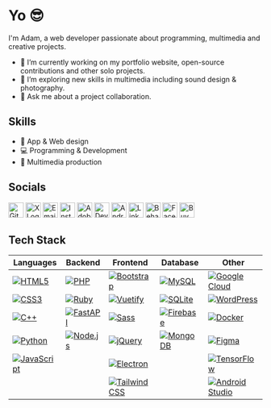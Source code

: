 # Yo 😎

I'm Adam, a web developer passionate about programming, multimedia and creative projects. 
- 🔭 I’m currently working on my portfolio website, open-source contributions and other solo projects.
- 🌱 I’m exploring new skills in multimedia including sound design & photography.
- 💬 Ask me about a project collaboration.

## Skills
- 🎨 App & Web design
- 💻 Programming & Development
- 🎥 Multimedia production

## Socials
[<img src="https://img.shields.io/badge/🔗-000000?style=for-the-badge&logo=github&logoColor=white" alt="GitHub Logo" height="30">](https://github.com/uxillary)
[<img src="https://img.shields.io/badge/🔗-000000?style=for-the-badge&logo=x&logoColor=white" alt="X Logo" height="30">](https://x.com/admjski)
[<img src="https://img.shields.io/badge/🔗-D14836?style=for-the-badge&logo=gmail&logoColor=white" alt="Email Logo" height="30">](mailto:mail@ajstudios.online)
[<img src="https://img.shields.io/badge/🔗-E4405F?style=for-the-badge&logo=instagram&logoColor=white" alt="Instagram Logo" height="30">](https://www.instagram.com/admjski/)
[<img src="https://img.shields.io/badge/🔗-FF0000?style=for-the-badge&logo=adobe&logoColor=white" alt="Adobe Portfolio Logo" height="30">](https://adamjohnston60.myportfolio.com)
[<img src="https://img.shields.io/badge/🔗-05CC47?style=for-the-badge&logo=deviantart&logoColor=white" alt="DeviantArt Logo" height="30">](https://www.deviantart.com/admjski)
[<img src="https://img.shields.io/badge/🔗-3DDC84?style=for-the-badge&logo=android&logoColor=white" alt="Android Developer Logo" height="30">](https://developers.google.com/profile/u/adamski)
[<img src="https://img.shields.io/badge/🔗-0A66C2?style=for-the-badge&logo=linkedin&logoColor=white" alt="LinkedIn Logo" height="30">](https://www.linkedin.com/in/admjski)
[<img src="https://img.shields.io/badge/🔗-1769FF?style=for-the-badge&logo=behance&logoColor=white" alt="Behance Logo" height="30">](https://www.behance.net/admjski)
[<img src="https://img.shields.io/badge/🔗-1877F2?style=for-the-badge&logo=facebook&logoColor=white" alt="Facebook Logo" height="30">](https://www.facebook.com/profile.php?id=61557654901325)
[<img src="https://img.shields.io/badge/🔗-FFDD00?style=for-the-badge&logo=buy-me-a-coffee&logoColor=black" alt="Buy Me a Coffee Logo" height="30">](https://buymeacoffee.com/admjski)

## Tech Stack
| Languages  | Backend         | Frontend        | Database                | Other                 |
| ---------- | --------------- | --------------- | ------------------------ | --------------------- |
| [![HTML5](https://img.shields.io/badge/HTML5-E34F26?style=for-the-badge&logo=html5&logoColor=white)](https://developer.mozilla.org/en-US/docs/Web/HTML)  | [![PHP](https://img.shields.io/badge/PHP-777BB4?style=for-the-badge&logo=php&logoColor=white)](https://www.php.net/)  | [![Bootstrap](https://img.shields.io/badge/Bootstrap-7952B3?style=for-the-badge&logo=bootstrap&logoColor=white)](https://getbootstrap.com/)  | [![MySQL](https://img.shields.io/badge/MySQL-4479A1?style=for-the-badge&logo=mysql&logoColor=white)](https://www.mysql.com/)  | [![Google Cloud](https://img.shields.io/badge/Google%20Cloud-4285F4?style=for-the-badge&logo=googlecloud&logoColor=white)](https://cloud.google.com/)  |
| [![CSS3](https://img.shields.io/badge/CSS3-1572B6?style=for-the-badge&logo=css3&logoColor=white)](https://developer.mozilla.org/en-US/docs/Web/CSS)  | [![Ruby](https://img.shields.io/badge/Ruby-CC342D?style=for-the-badge&logo=ruby&logoColor=white)](https://www.ruby-lang.org/)  | [![Vuetify](https://img.shields.io/badge/Vuetify-1867C0?style=for-the-badge&logo=vuetify&logoColor=white)](https://vuetifyjs.com/en/)  | [![SQLite](https://img.shields.io/badge/SQLite-003B57?style=for-the-badge&logo=sqlite&logoColor=white)](https://www.sqlite.org/)  | [![WordPress](https://img.shields.io/badge/WordPress-21759B?style=for-the-badge&logo=wordpress&logoColor=white)](https://wordpress.org/)  |
| [![C++](https://img.shields.io/badge/C++-00599C?style=for-the-badge&logo=c%2B%2B&logoColor=white)](https://www.cplusplus.com/)  | [![FastAPI](https://img.shields.io/badge/FastAPI-009688?style=for-the-badge&logo=fastapi&logoColor=white)](https://fastapi.tiangolo.com/)  | [![Sass](https://img.shields.io/badge/Sass-CC6699?style=for-the-badge&logo=sass&logoColor=white)](https://sass-lang.com/)  |  [![Firebase](https://img.shields.io/badge/Firebase-FFCA28?style=for-the-badge&logo=Firebase&logoColor=white)](https://firebase.google.com/) | [![Docker](https://img.shields.io/badge/Docker-2496ED?style=for-the-badge&logo=docker&logoColor=white)](https://www.docker.com/)  |
| [![Python](https://img.shields.io/badge/Python-3776AB?style=for-the-badge&logo=Python&logoColor=white)](https://www.python.org/)  | [![Node.js](https://img.shields.io/badge/Node.js-339933?style=for-the-badge&logo=nodedotjs&logoColor=white)](https://nodejs.org/)  | [![jQuery](https://img.shields.io/badge/jQuery-0769AD?style=for-the-badge&logo=jquery&logoColor=white)](https://jquery.com/)  | [![MongoDB](https://img.shields.io/badge/MongoDB-47A248?style=for-the-badge&logo=mongodb&logoColor=white)](https://www.mongodb.com/)  | [![Figma](https://img.shields.io/badge/Figma-F24E1E?style=for-the-badge&logo=figma&logoColor=white)](https://www.figma.com/)  |
| [![JavaScript](https://img.shields.io/badge/JavaScript-F7DF1E?style=for-the-badge&logo=javascript&logoColor=black)](https://developer.mozilla.org/en-US/docs/Web/JavaScript)  |                 | [![Electron](https://img.shields.io/badge/Electron-47848F?style=for-the-badge&logo=electron&logoColor=white)](https://www.electronjs.org/)  |            | [![TensorFlow](https://img.shields.io/badge/TensorFlow-FF6F00?style=for-the-badge&logo=TensorFlow&logoColor=white)](https://www.tensorflow.org/)  |
|            |                 | [![Tailwind CSS](https://img.shields.io/badge/Tailwind_CSS-06B6D4?style=for-the-badge&logo=tailwindcss&logoColor=white)](https://tailwindcss.com/)  |            | [![Android Studio](https://img.shields.io/badge/Android_Studio-3DDC84?style=for-the-badge&logo=android-studio&logoColor=white)](https://developer.android.com/studio)  |

<!-- [![My GitHub Stats](https://github-readme-stats.vercel.app/api?username=uxillary&show_icons=true&theme=dracula)](https://github.com/uxillary)-->


<!-- add SNAKE -->
